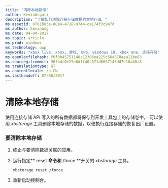 ```yaml
---
title: "清除本地存储"
author: KevinAsgari
description: "了解如何清除连接存储数据的本地存储。"
ms.assetid: 0701b03e-88e4-4720-9744-ca174f3c947d
ms.author: kevinasg
ms.date: 04-04-2017
ms.topic: article
ms.prod: windows
ms.technology: uwp
keywords: "xbox live, xbox, 游戏, uwp, windows 10, xbox one, 连接存储"
ms.openlocfilehash: f6f0b45751148c12306ea225c56a578aea11be83
ms.sourcegitcommit: 90fbdc0e25e0dff40c571d6687143dd7e16ab8a8
ms.translationtype: HT
ms.contentlocale: zh-CN
ms.lasthandoff: 07/06/2017
---
```

# <a name="clearing-local-storage"></a>清除本地存储

使用连接存储 API 写入的所有数据都将保存到开发工具包上的存储卷中。 可以使用 *xbstorage* 工具删除本地存储的数据，以便执行连接存储的恢复出厂设置。

### <a name="to-clear-local-storage"></a>要清除本地存储

1.  终止与要清除数据关联的应用。
2.  运行指定** reset **命令和** /force **开关的 *xbstorage* 工具。

        xbstorage reset /force

3.  重新启动控制台。
